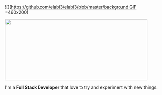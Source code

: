 ![](https://github.com/elabi3/elabi3/blob/master/background.GIF =460x200)


<img src="https://github.com/elabi3/elabi3/blob/master/background.GIF" width="460" height="200" />


I'm a **Full Stack Developer** that love to try and experiment with new things.

